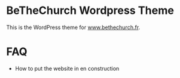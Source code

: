 # BeTheChurch Wordpress Theme

This is the WordPress theme for www.bethechurch.fr.

# FAQ

- How to put the website in en construction 